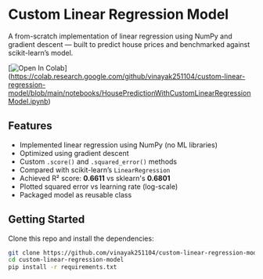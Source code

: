 # Custom Linear Regression Model

A from-scratch implementation of linear regression using NumPy and gradient descent — built to predict house prices and benchmarked against scikit-learn’s model.

[![Open In Colab](https://colab.research.google.com/assets/colab-badge.svg)]
(https://colab.research.google.com/github/vinayak251104/custom-linear-regression-model/blob/main/notebooks/HousePredictionWithCustomLinearRegressionModel.ipynb)


## Features

- Implemented linear regression using NumPy (no ML libraries)
- Optimized using gradient descent
- Custom `.score()` and `.squared_error()` methods
- Compared with scikit-learn’s `LinearRegression`
- Achieved R² score: **0.6611** vs sklearn's **0.6801**
- Plotted squared error vs learning rate (log-scale)
- Packaged model as reusable class

## Getting Started

Clone this repo and install the dependencies:

```bash
git clone https://github.com/vinayak251104/custom-linear-regression-model.git
cd custom-linear-regression-model
pip install -r requirements.txt

